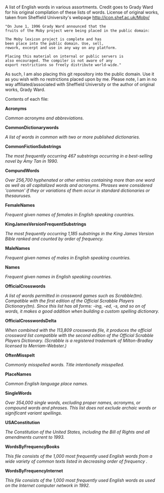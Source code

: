 A list of English words in various assortments.
Credit goes to Grady Ward for his original compilation of these lists of words.
License of original works, taken from Sheffield University's webpage http://icon.shef.ac.uk/Moby/

    "On June 1, 1996 Grady Ward announced that the 
    fruits of the Moby project were being placed in the public domain:

    The Moby lexicon project is complete and has
    been place into the public domain. Use, sell,
    rework, excerpt and use in any way on any platform.
    
    Placing this material on internal or public servers is
    also encouraged. The compiler is not aware of any
    export restrictions so freely distribute world-wide."

As such, I am also placing this git repository into the public domain. 
Use it as you wish with no restrictions placed upon by me.
Please note, I am in no way affiliated/associated with Sheffield University
or the author of original works, Grady Ward.

Contents of each file:

**Acronyms**

*Common acronyms and abbreviations.*

**CommonDictionarywords**

*A list of words in common with two or more published dictionaries.*

**CommonFictionSubstrings**

*The most frequently occurring 467 substrings occurring in a best-selling novel by Amy Tan in 1990.*

**CompundWords**

*Over 256,700 hyphenated or other entries containing more than one word as well as all capitalized words and acronyms.
Phrases were considered 'common' if they or variations of them occur in standard dictionaries or thesauruses.*

**FemaleNames**

*Frequent given names of females in English speaking countries.*

**KingJamesVersionFrequentSubstrings**

*The most frequently occurring 1,185 substrings in the King James Version Bible ranked and counted by order of frequency.*

**MaleNames**

*Frequent given names of males in English speaking countries.*

**Names**

*Frequent given names in English speaking countries.*

**OfficialCrosswords**

*A list of words permitted in crossword games such as Scrabble(tm). 
Compatible with the first edition of the Official Scrabble Players Dictionary(tm).
Since this list has all forms: -ing, -ed, -s, and so on of words, 
it makes a good addition when building a custom spelling dictionary.*

**OfficialCrosswordsDelta**

*When combined with the 113,809 crosswords file, it produces the official crossword list 
compatible with the second edition of the Official Scrabble Players Dictionary. 
(Scrabble is a registered trademark of Milton-Bradley licensed to Merriam-Webster.)*

**OftenMisspelt**

*Commonly misspelled words. Title intentionelly misspelled.*

**PlaceNames**

*Common English language place names.*

**SingleWords**

*Over 354,000 single words, excluding proper names, acronyms, or compound words and phrases. 
This list does not exclude archaic words or significant variant spellings.*
 
**USAConstitution**

*The Constitution of the United States, including the Bill of Rights and all amendments current to 1993.*

**WordsByFrequencyBooks**

*This file consists of the 1,000 most frequently used English words from a wide variety of common texts listed in 
decreasing order of frequency .*
		
**WordsByFrequencyInternet**

*This file consists of the 1,000 most frequently used English words as used on the Internet computer network in 1992.*



